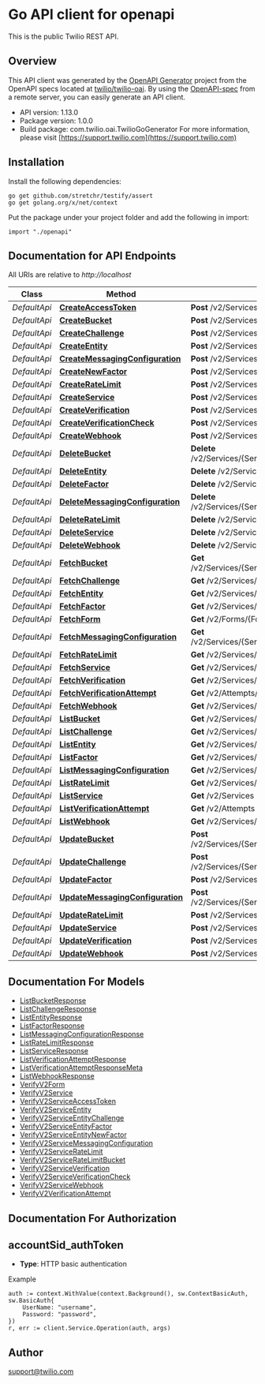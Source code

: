 # Go API client for openapi

This is the public Twilio REST API.

## Overview
This API client was generated by the [OpenAPI Generator](https://openapi-generator.tech) project from the OpenAPI specs located at [twilio/twilio-oai](https://github.com/twilio/twilio-oai/tree/main/spec).  By using the [OpenAPI-spec](https://www.openapis.org/) from a remote server, you can easily generate an API client.

- API version: 1.13.0
- Package version: 1.0.0
- Build package: com.twilio.oai.TwilioGoGenerator
For more information, please visit [https://support.twilio.com](https://support.twilio.com)

## Installation

Install the following dependencies:

```shell
go get github.com/stretchr/testify/assert
go get golang.org/x/net/context
```

Put the package under your project folder and add the following in import:

```golang
import "./openapi"
```

## Documentation for API Endpoints

All URIs are relative to *http://localhost*

Class | Method | HTTP request | Description
------------ | ------------- | ------------- | -------------
*DefaultApi* | [**CreateAccessToken**](docs/DefaultApi.md#createaccesstoken) | **Post** /v2/Services/{ServiceSid}/AccessTokens | 
*DefaultApi* | [**CreateBucket**](docs/DefaultApi.md#createbucket) | **Post** /v2/Services/{ServiceSid}/RateLimits/{RateLimitSid}/Buckets | 
*DefaultApi* | [**CreateChallenge**](docs/DefaultApi.md#createchallenge) | **Post** /v2/Services/{ServiceSid}/Entities/{Identity}/Challenges | 
*DefaultApi* | [**CreateEntity**](docs/DefaultApi.md#createentity) | **Post** /v2/Services/{ServiceSid}/Entities | 
*DefaultApi* | [**CreateMessagingConfiguration**](docs/DefaultApi.md#createmessagingconfiguration) | **Post** /v2/Services/{ServiceSid}/MessagingConfigurations | 
*DefaultApi* | [**CreateNewFactor**](docs/DefaultApi.md#createnewfactor) | **Post** /v2/Services/{ServiceSid}/Entities/{Identity}/Factors | 
*DefaultApi* | [**CreateRateLimit**](docs/DefaultApi.md#createratelimit) | **Post** /v2/Services/{ServiceSid}/RateLimits | 
*DefaultApi* | [**CreateService**](docs/DefaultApi.md#createservice) | **Post** /v2/Services | 
*DefaultApi* | [**CreateVerification**](docs/DefaultApi.md#createverification) | **Post** /v2/Services/{ServiceSid}/Verifications | 
*DefaultApi* | [**CreateVerificationCheck**](docs/DefaultApi.md#createverificationcheck) | **Post** /v2/Services/{ServiceSid}/VerificationCheck | 
*DefaultApi* | [**CreateWebhook**](docs/DefaultApi.md#createwebhook) | **Post** /v2/Services/{ServiceSid}/Webhooks | 
*DefaultApi* | [**DeleteBucket**](docs/DefaultApi.md#deletebucket) | **Delete** /v2/Services/{ServiceSid}/RateLimits/{RateLimitSid}/Buckets/{Sid} | 
*DefaultApi* | [**DeleteEntity**](docs/DefaultApi.md#deleteentity) | **Delete** /v2/Services/{ServiceSid}/Entities/{Identity} | 
*DefaultApi* | [**DeleteFactor**](docs/DefaultApi.md#deletefactor) | **Delete** /v2/Services/{ServiceSid}/Entities/{Identity}/Factors/{Sid} | 
*DefaultApi* | [**DeleteMessagingConfiguration**](docs/DefaultApi.md#deletemessagingconfiguration) | **Delete** /v2/Services/{ServiceSid}/MessagingConfigurations/{Country} | 
*DefaultApi* | [**DeleteRateLimit**](docs/DefaultApi.md#deleteratelimit) | **Delete** /v2/Services/{ServiceSid}/RateLimits/{Sid} | 
*DefaultApi* | [**DeleteService**](docs/DefaultApi.md#deleteservice) | **Delete** /v2/Services/{Sid} | 
*DefaultApi* | [**DeleteWebhook**](docs/DefaultApi.md#deletewebhook) | **Delete** /v2/Services/{ServiceSid}/Webhooks/{Sid} | 
*DefaultApi* | [**FetchBucket**](docs/DefaultApi.md#fetchbucket) | **Get** /v2/Services/{ServiceSid}/RateLimits/{RateLimitSid}/Buckets/{Sid} | 
*DefaultApi* | [**FetchChallenge**](docs/DefaultApi.md#fetchchallenge) | **Get** /v2/Services/{ServiceSid}/Entities/{Identity}/Challenges/{Sid} | 
*DefaultApi* | [**FetchEntity**](docs/DefaultApi.md#fetchentity) | **Get** /v2/Services/{ServiceSid}/Entities/{Identity} | 
*DefaultApi* | [**FetchFactor**](docs/DefaultApi.md#fetchfactor) | **Get** /v2/Services/{ServiceSid}/Entities/{Identity}/Factors/{Sid} | 
*DefaultApi* | [**FetchForm**](docs/DefaultApi.md#fetchform) | **Get** /v2/Forms/{FormType} | 
*DefaultApi* | [**FetchMessagingConfiguration**](docs/DefaultApi.md#fetchmessagingconfiguration) | **Get** /v2/Services/{ServiceSid}/MessagingConfigurations/{Country} | 
*DefaultApi* | [**FetchRateLimit**](docs/DefaultApi.md#fetchratelimit) | **Get** /v2/Services/{ServiceSid}/RateLimits/{Sid} | 
*DefaultApi* | [**FetchService**](docs/DefaultApi.md#fetchservice) | **Get** /v2/Services/{Sid} | 
*DefaultApi* | [**FetchVerification**](docs/DefaultApi.md#fetchverification) | **Get** /v2/Services/{ServiceSid}/Verifications/{Sid} | 
*DefaultApi* | [**FetchVerificationAttempt**](docs/DefaultApi.md#fetchverificationattempt) | **Get** /v2/Attempts/{Sid} | 
*DefaultApi* | [**FetchWebhook**](docs/DefaultApi.md#fetchwebhook) | **Get** /v2/Services/{ServiceSid}/Webhooks/{Sid} | 
*DefaultApi* | [**ListBucket**](docs/DefaultApi.md#listbucket) | **Get** /v2/Services/{ServiceSid}/RateLimits/{RateLimitSid}/Buckets | 
*DefaultApi* | [**ListChallenge**](docs/DefaultApi.md#listchallenge) | **Get** /v2/Services/{ServiceSid}/Entities/{Identity}/Challenges | 
*DefaultApi* | [**ListEntity**](docs/DefaultApi.md#listentity) | **Get** /v2/Services/{ServiceSid}/Entities | 
*DefaultApi* | [**ListFactor**](docs/DefaultApi.md#listfactor) | **Get** /v2/Services/{ServiceSid}/Entities/{Identity}/Factors | 
*DefaultApi* | [**ListMessagingConfiguration**](docs/DefaultApi.md#listmessagingconfiguration) | **Get** /v2/Services/{ServiceSid}/MessagingConfigurations | 
*DefaultApi* | [**ListRateLimit**](docs/DefaultApi.md#listratelimit) | **Get** /v2/Services/{ServiceSid}/RateLimits | 
*DefaultApi* | [**ListService**](docs/DefaultApi.md#listservice) | **Get** /v2/Services | 
*DefaultApi* | [**ListVerificationAttempt**](docs/DefaultApi.md#listverificationattempt) | **Get** /v2/Attempts | 
*DefaultApi* | [**ListWebhook**](docs/DefaultApi.md#listwebhook) | **Get** /v2/Services/{ServiceSid}/Webhooks | 
*DefaultApi* | [**UpdateBucket**](docs/DefaultApi.md#updatebucket) | **Post** /v2/Services/{ServiceSid}/RateLimits/{RateLimitSid}/Buckets/{Sid} | 
*DefaultApi* | [**UpdateChallenge**](docs/DefaultApi.md#updatechallenge) | **Post** /v2/Services/{ServiceSid}/Entities/{Identity}/Challenges/{Sid} | 
*DefaultApi* | [**UpdateFactor**](docs/DefaultApi.md#updatefactor) | **Post** /v2/Services/{ServiceSid}/Entities/{Identity}/Factors/{Sid} | 
*DefaultApi* | [**UpdateMessagingConfiguration**](docs/DefaultApi.md#updatemessagingconfiguration) | **Post** /v2/Services/{ServiceSid}/MessagingConfigurations/{Country} | 
*DefaultApi* | [**UpdateRateLimit**](docs/DefaultApi.md#updateratelimit) | **Post** /v2/Services/{ServiceSid}/RateLimits/{Sid} | 
*DefaultApi* | [**UpdateService**](docs/DefaultApi.md#updateservice) | **Post** /v2/Services/{Sid} | 
*DefaultApi* | [**UpdateVerification**](docs/DefaultApi.md#updateverification) | **Post** /v2/Services/{ServiceSid}/Verifications/{Sid} | 
*DefaultApi* | [**UpdateWebhook**](docs/DefaultApi.md#updatewebhook) | **Post** /v2/Services/{ServiceSid}/Webhooks/{Sid} | 


## Documentation For Models

 - [ListBucketResponse](docs/ListBucketResponse.md)
 - [ListChallengeResponse](docs/ListChallengeResponse.md)
 - [ListEntityResponse](docs/ListEntityResponse.md)
 - [ListFactorResponse](docs/ListFactorResponse.md)
 - [ListMessagingConfigurationResponse](docs/ListMessagingConfigurationResponse.md)
 - [ListRateLimitResponse](docs/ListRateLimitResponse.md)
 - [ListServiceResponse](docs/ListServiceResponse.md)
 - [ListVerificationAttemptResponse](docs/ListVerificationAttemptResponse.md)
 - [ListVerificationAttemptResponseMeta](docs/ListVerificationAttemptResponseMeta.md)
 - [ListWebhookResponse](docs/ListWebhookResponse.md)
 - [VerifyV2Form](docs/VerifyV2Form.md)
 - [VerifyV2Service](docs/VerifyV2Service.md)
 - [VerifyV2ServiceAccessToken](docs/VerifyV2ServiceAccessToken.md)
 - [VerifyV2ServiceEntity](docs/VerifyV2ServiceEntity.md)
 - [VerifyV2ServiceEntityChallenge](docs/VerifyV2ServiceEntityChallenge.md)
 - [VerifyV2ServiceEntityFactor](docs/VerifyV2ServiceEntityFactor.md)
 - [VerifyV2ServiceEntityNewFactor](docs/VerifyV2ServiceEntityNewFactor.md)
 - [VerifyV2ServiceMessagingConfiguration](docs/VerifyV2ServiceMessagingConfiguration.md)
 - [VerifyV2ServiceRateLimit](docs/VerifyV2ServiceRateLimit.md)
 - [VerifyV2ServiceRateLimitBucket](docs/VerifyV2ServiceRateLimitBucket.md)
 - [VerifyV2ServiceVerification](docs/VerifyV2ServiceVerification.md)
 - [VerifyV2ServiceVerificationCheck](docs/VerifyV2ServiceVerificationCheck.md)
 - [VerifyV2ServiceWebhook](docs/VerifyV2ServiceWebhook.md)
 - [VerifyV2VerificationAttempt](docs/VerifyV2VerificationAttempt.md)


## Documentation For Authorization



## accountSid_authToken

- **Type**: HTTP basic authentication

Example

```golang
auth := context.WithValue(context.Background(), sw.ContextBasicAuth, sw.BasicAuth{
    UserName: "username",
    Password: "password",
})
r, err := client.Service.Operation(auth, args)
```


## Author

support@twilio.com

